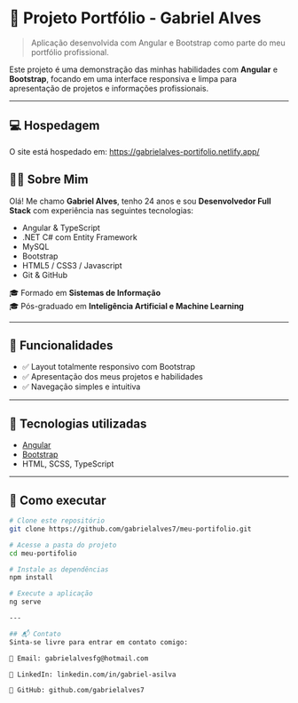 # 🎯 Projeto Portfólio - Gabriel Alves

> Aplicação desenvolvida com Angular e Bootstrap como parte do meu portfólio profissional.

Este projeto é uma demonstração das minhas habilidades com **Angular** e **Bootstrap**, focando em uma interface responsiva e limpa para apresentação de projetos e informações profissionais.

---

## 💻 Hospedagem

O site está hospedado em: https://gabrielalves-portifolio.netlify.app/

## 🧑‍💻 Sobre Mim

Olá! Me chamo **Gabriel Alves**, tenho 24 anos e sou **Desenvolvedor Full Stack** com experiência nas seguintes tecnologias:

- Angular & TypeScript
- .NET C# com Entity Framework
- MySQL
- Bootstrap
- HTML5 / CSS3 / Javascript
- Git & GitHub

🎓 Formado em **Sistemas de Informação**  
🎓 Pós-graduado em **Inteligência Artificial e Machine Learning**

---

## 🚀 Funcionalidades

- ✅ Layout totalmente responsivo com Bootstrap
- ✅ Apresentação dos meus projetos e habilidades
- ✅ Navegação simples e intuitiva

---

## 🔧 Tecnologias utilizadas

- [Angular](https://angular.io/)
- [Bootstrap](https://getbootstrap.com/)
- HTML, SCSS, TypeScript

---

## 📂 Como executar

```bash
# Clone este repositório
git clone https://github.com/gabrielalves7/meu-portifolio.git

# Acesse a pasta do projeto
cd meu-portifolio

# Instale as dependências
npm install

# Execute a aplicação
ng serve

---

## 📬 Contato
Sinta-se livre para entrar em contato comigo:

📧 Email: gabrielalvesfg@hotmail.com

🔗 LinkedIn: linkedin.com/in/gabriel-asilva

🐙 GitHub: github.com/gabrielalves7

```

